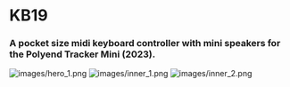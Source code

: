 # KB19
### A pocket size midi keyboard controller with mini speakers for the Polyend Tracker Mini (2023).
![images/hero_1.png](https://github.com/PocketMidi/KB19/blob/main/images/hero_1.png)
![images/inner_1.png](https://github.com/PocketMidi/KB19/blob/main/images/inner_1.png)
![images/inner_2.png](https://github.com/PocketMidi/KB19/blob/main/images/inner_2.png)

